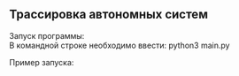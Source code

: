 ## Трассировка автономных систем
Запуск программы:   
    В командной строке необходимо ввести: python3 main.py
    
Пример запуска:  

